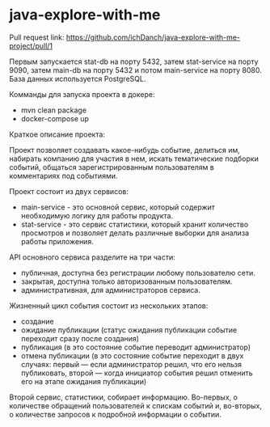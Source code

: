 # java-explore-with-me

Pull request link: https://github.com/ichDanch/java-explore-with-me-project/pull/1  

Первым запускается stat-db на порту 5432, затем stat-service на порту 9090, затем main-db на порту 5432 и потом main-service на порту 8080. База данных используется PostgreSQL.

Комманды для запуска проекта в докере:
 - mvn clean package  
 - docker-compose up


Краткое описание проекта:

Проект позволяет создавать какое-нибудь событие, делиться им, набирать компанию для участия в нем, искать тематические подборки событий,
общаться зарегистрированным пользователям в комментариях под событиями.

Проект состоит из двух сервисов:  
 - main-service - это основной сервис, который содержит необходимую логику для работы продукта.
 - stat-service - это сервис статистики, который хранит количество просмотров и позволяет делать различные выборки для анализа работы приложения.

API основного сервиса разделите на три части:  
 - публичная, доступна без регистрации любому пользователю сети.  
 - закрытая, доступна только авторизованным пользователям.  
 - административная, для администраторов сервиса.

Жизненный цикл события состоит из нескольких этапов:
- создание
- ожидание публикации (статус ожидания публикации событие переходит сразу после создания)
- публикация (в это состояние событие переводит администратор)
- отмена публикации (в это состояние событие переходит в двух случаях:
  первый — если администратор решил, что его нельзя публиковать,
  второй — когда инициатор события решил отменить его на этапе ожидания публикации)

Второй сервис, статистики, собирает информацию.
Во-первых, о количестве обращений пользователей к спискам событий и, во-вторых, о количестве запросов к подробной информации о событии.
